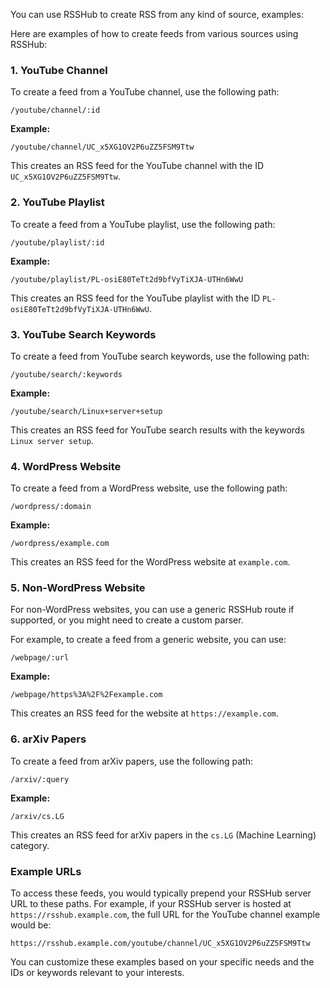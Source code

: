 You can use RSSHub to create RSS from any kind of source, examples:

Here are examples of how to create feeds from various sources using RSSHub:

### 1. YouTube Channel
To create a feed from a YouTube channel, use the following path:
```
/youtube/channel/:id
```
**Example:**
```
/youtube/channel/UC_x5XG1OV2P6uZZ5FSM9Ttw
```
This creates an RSS feed for the YouTube channel with the ID `UC_x5XG1OV2P6uZZ5FSM9Ttw`.

### 2. YouTube Playlist
To create a feed from a YouTube playlist, use the following path:
```
/youtube/playlist/:id
```
**Example:**
```
/youtube/playlist/PL-osiE80TeTt2d9bfVyTiXJA-UTHn6WwU
```
This creates an RSS feed for the YouTube playlist with the ID `PL-osiE80TeTt2d9bfVyTiXJA-UTHn6WwU`.

### 3. YouTube Search Keywords
To create a feed from YouTube search keywords, use the following path:
```
/youtube/search/:keywords
```
**Example:**
```
/youtube/search/Linux+server+setup
```
This creates an RSS feed for YouTube search results with the keywords `Linux server setup`.

### 4. WordPress Website
To create a feed from a WordPress website, use the following path:
```
/wordpress/:domain
```
**Example:**
```
/wordpress/example.com
```
This creates an RSS feed for the WordPress website at `example.com`.

### 5. Non-WordPress Website
For non-WordPress websites, you can use a generic RSSHub route if supported, or you might need to create a custom parser.

For example, to create a feed from a generic website, you can use:
```
/webpage/:url
```
**Example:**
```
/webpage/https%3A%2F%2Fexample.com
```
This creates an RSS feed for the website at `https://example.com`.

### 6. arXiv Papers
To create a feed from arXiv papers, use the following path:
```
/arxiv/:query
```
**Example:**
```
/arxiv/cs.LG
```
This creates an RSS feed for arXiv papers in the `cs.LG` (Machine Learning) category.

### Example URLs
To access these feeds, you would typically prepend your RSSHub server URL to these paths. For example, if your RSSHub server is hosted at `https://rsshub.example.com`, the full URL for the YouTube channel example would be:
```
https://rsshub.example.com/youtube/channel/UC_x5XG1OV2P6uZZ5FSM9Ttw
```

You can customize these examples based on your specific needs and the IDs or keywords relevant to your interests.